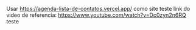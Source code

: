 Usar https://agenda-lista-de-contatos.vercel.app/ como site teste
link do video de referencia: https://www.youtube.com/watch?v=Dc0zyn2n6RQ
teste
